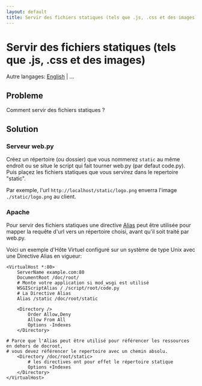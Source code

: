 ```yaml
---
layout: default
title: Servir des fichiers statiques (tels que .js, .css et des images)
---
```


# Servir des fichiers statiques (tels que .js, .css et des images)

Autre langages: [English](/../staticfiles) | ...

## Probleme
Comment servir des fichiers statiques ?

## Solution

### Serveur web.py

Créez un répertoire (ou dossier) que vous nommerez `static` au même endroit ou se situe le script qui fait tourner web.py (par defaut code.py). Puis plaçez les fichiers statiques que vous servirez dans le repertoire "static".

Par exemple, l'url `http://localhost/static/logo.png` enverra l'image `./static/logo.png` au client.

### Apache

Pour servir des fichiers statiques une directive [Alias](http://httpd.apache.org/docs/2.2/mod/mod_alias.html#alias) peut être utilisée pour mapper la requête d'url vers un répertoire choisi, avant qu'il soit traité par web.py.

Voici un exemple d'Hôte Virtuel configuré sur un système de type Unix avec une Directive Alias en vigueur:

    <VirtualHost *:80>
        ServerName example.com:80
        DocumentRoot /doc/root/
        # Monte votre application si mod_wsgi est utilisé
        WSGIScriptAlias / /script/root/code.py
        # La Directive Alias
        Alias /static /doc/root/static

        <Directory />
            Order Allow,Deny
            Allow From All
            Options -Indexes
        </Directory>

	# Parce que l'Alias peut être utilisé pour référencer les ressources en dehors de docroot,
	# vous devez référencer le repertoire avec un chemin absolu.
        <Directory /doc/root/static>
            # les directives ont pour effet le répertoire statique
            Options +Indexes
        </Directory>
    </VirtualHost>

